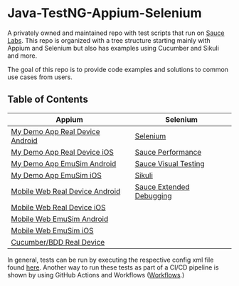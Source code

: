 # Java-TestNG-Appium-Selenium

A privately owned and maintained repo with test scripts that run on [Sauce Labs](https://saucelabs.com/).
This repo is organized with a tree structure starting mainly with Appium and Selenium but also has examples using
Cucumber
and Sikuli and more.

The goal of this repo is to provide code examples and solutions to common use cases from users.

## Table of Contents

| Appium                                                                                                                  | Selenium                                                                                              |
|-------------------------------------------------------------------------------------------------------------------------|-------------------------------------------------------------------------------------------------------|
| [My Demo App Real Device Android](src/test/java/com/saucelabs/yy/Tests/Appium/MyDemoApp/RealDevice/Android/README.md)   | [Selenium](src/test/java/com/saucelabs/yy/Tests/Selenium/README.md)                                   |
| [My Demo App Real Device iOS](src/test/java/com/saucelabs/yy/Tests/Appium/MyDemoApp/RealDevice/iOS/README.md)           | [Sauce Performance](src/test/java/com/saucelabs/yy/Tests/Selenium/Performance/README.md)              |
| [My Demo App EmuSim Android](src/test/java/com/saucelabs/yy/Tests/Appium/MyDemoApp/EmulatorSimulator/Android/README.md) | [Sauce Visual Testing](src/test/java/com/saucelabs/yy/Tests/VisualTesting/README.md)                  |
| [My Demo App EmuSim iOS](src/test/java/com/saucelabs/yy/Tests/Appium/MyDemoApp/EmulatorSimulator/iOS/README.md)         | [Sikuli](src/test/java/com/saucelabs/yy/Tests/Sikuli/README.md)                                       |
| [Mobile Web Real Device Android](src/test/java/com/saucelabs/yy/Tests/Appium/MobileWeb/RealDevice/Android/README.md)    | [Sauce Extended Debugging](src/test/java/com/saucelabs/yy/Tests/Selenium/ExtendedDebugging/README.md) |
| [Mobile Web Real Device iOS](src/test/java/com/saucelabs/yy/Tests/Appium/MobileWeb/RealDevice/iOS/README.md)            |                                                                                                       |
| [Mobile Web EmuSim Android](src/test/java/com/saucelabs/yy/Tests/Appium/MobileWeb/EmulatorSimulator/Android/README.md)  |                                                                                                       |
| [Mobile Web EmuSim iOS](src/test/java/com/saucelabs/yy/Tests/Appium/MobileWeb/EmulatorSimulator/iOS/README.md)          |                                                                                                       |
| [Cucumber/BDD Real Device](src/test/java/com/saucelabs/yy/cucumber/README.md)                                           |                                                                                                       |

In general, tests can be run by executing the respective config xml file found [here](src/test/resources).
Another way to run these tests as part of a CI/CD pipeline is shown by using GitHub Actions and
Workflows ([Workflows](.github/workflows).)
